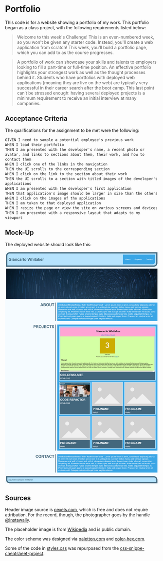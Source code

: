 # Portfolio

This code is for a website showing a portfolio of my work.  This portfolio began as a class project, with the following requirements listed below:

>Welcome to this week's Challenge! This is an even-numbered week, so you won't be given any starter code. Instead, you'll create a web application from scratch! This week, you'll build a portfolio page, which you can add to as the course progresses. 

>A portfolio of work can showcase your skills and talents to employers looking to fill a part-time or full-time position. An effective portfolio highlights your strongest work as well as the thought processes behind it. Students who have portfolios with deployed web applications (meaning they are live on the web) are typically very successful in their career search after the boot camp. This last point can’t be stressed enough: having several deployed projects is a minimum requirement to receive an initial interview at many companies. 

## Acceptance Criteria

The qualifications for the assignment to be met were the following:

```
GIVEN I need to sample a potential employee's previous work
WHEN I load their portfolio
THEN I am presented with the developer's name, a recent photo or avatar, and links to sections about them, their work, and how to contact them
WHEN I click one of the links in the navigation
THEN the UI scrolls to the corresponding section
WHEN I click on the link to the section about their work
THEN the UI scrolls to a section with titled images of the developer's applications
WHEN I am presented with the developer's first application
THEN that application's image should be larger in size than the others
WHEN I click on the images of the applications
THEN I am taken to that deployed application
WHEN I resize the page or view the site on various screens and devices
THEN I am presented with a responsive layout that adapts to my viewport
```


## Mock-Up

The deployed website should look like this:

![portfolio demo](./assets/img/portfolio_demo.png)

## Sources

Header image source is [pexels.com](https://www.pexels.com/photo/timelapse-photography-of-stars-at-night-169789/), which is free and does not require attribution.  For the record, though, the photographer goes by the handle [@instawally](https://www.pexels.com/@instawally/).

The placeholder image is from [Wikipedia](https://en.wikipedia.org/wiki/File:Placeholder_view_vector.svg) and is public domain.

The color scheme was designed via [paletton.com](http://paletton.com/#uid=23u0u0kfBZg1j+Z9w+mkGXdppSu) and [color-hex.com](https://www.color-hex.com/color/87cefa).

Some of the code in [styles.css](./assets/styles.css) was repurposed from the [css-snippe-cheatsheet-project](https://github.com/giancarlow333/css-snippet-cheat-sheet).
